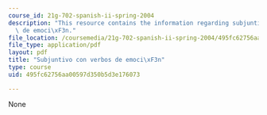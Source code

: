 ```yaml
---
course_id: 21g-702-spanish-ii-spring-2004
description: "This resource contains the information regarding subjuntivo con verbos\
  \ de emoci\xF3n."
file_location: /coursemedia/21g-702-spanish-ii-spring-2004/495fc62756aa00597d350b5d3e176073_MIT21G_702S04_30subj.pdf
file_type: application/pdf
layout: pdf
title: "Subjuntivo con verbos de emoci\xF3n"
type: course
uid: 495fc62756aa00597d350b5d3e176073

---
```

None
